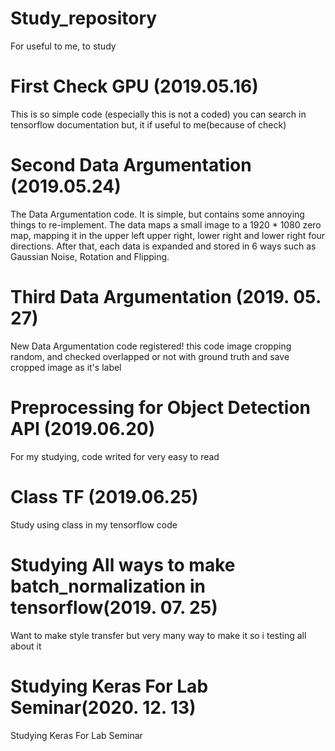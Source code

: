 # Study_repository
For useful to me, to study


# First Check GPU (2019.05.16)

This is so simple code (especially this is not a coded) you can search in tensorflow documentation but, it if useful to me(because of check)

# Second Data Argumentation (2019.05.24)

The Data Argumentation code. It is simple, but contains some annoying things to re-implement.
The data maps a small image to a 1920 * 1080 zero map, mapping it in the upper left upper right, lower right and lower right four directions. After that, each data is expanded and stored in 6 ways such as Gaussian Noise, Rotation and Flipping.


# Third Data Argumentation (2019. 05. 27)

New Data Argumentation code registered! this code image cropping random, and checked overlapped or not with ground truth and save cropped image as it's label

# Preprocessing for Object Detection API (2019.06.20)

For my studying, code writed for very easy to read

# Class TF (2019.06.25)

Study using class in my tensorflow code

# Studying All ways to make batch_normalization in tensorflow(2019. 07. 25)

Want to make style transfer but very many way to make it so i testing all about it


# Studying Keras For Lab Seminar(2020. 12. 13)

Studying Keras For Lab Seminar
